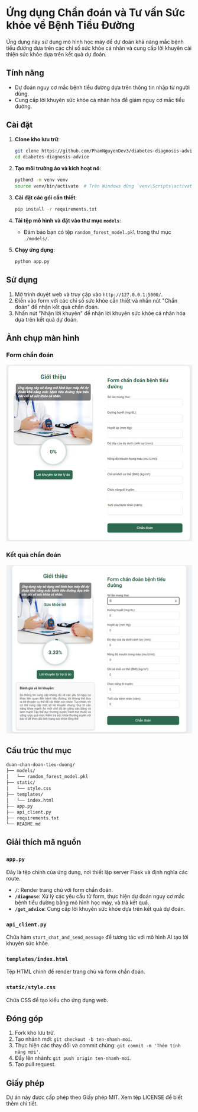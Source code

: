 # Ứng dụng Chẩn đoán và Tư vấn Sức khỏe về Bệnh Tiểu Đường

Ứng dụng này sử dụng mô hình học máy để dự đoán khả năng mắc bệnh tiểu đường dựa trên các chỉ số sức khỏe cá nhân và cung cấp lời khuyên cải thiện sức khỏe dựa trên kết quả dự đoán.

## Tính năng

-   Dự đoán nguy cơ mắc bệnh tiểu đường dựa trên thông tin nhập từ người dùng.
-   Cung cấp lời khuyên sức khỏe cá nhân hóa để giảm nguy cơ mắc tiểu đường.

## Cài đặt

1. **Clone kho lưu trữ**:

    ```bash
    git clone https://github.com/PhamNguyenDev3/diabetes-diagnosis-advice.git
    cd diabetes-diagnosis-advice
    ```

2. **Tạo môi trường ảo và kích hoạt nó**:

    ```bash
    python3 -m venv venv
    source venv/bin/activate  # Trên Windows dùng `venv\Scripts\activate`
    ```

3. **Cài đặt các gói cần thiết**:

    ```bash
    pip install -r requirements.txt
    ```

4. **Tải tệp mô hình và đặt vào thư mục `models`**:

    - Đảm bảo bạn có tệp `random_forest_model.pkl` trong thư mục `./models/`.

5. **Chạy ứng dụng**:
    ```bash
    python app.py
    ```

## Sử dụng

1. Mở trình duyệt web và truy cập vào `http://127.0.0.1:5000/`.
2. Điền vào form với các chỉ số sức khỏe cần thiết và nhấn nút "Chẩn đoán" để nhận kết quả chẩn đoán.
3. Nhấn nút "Nhận lời khuyên" để nhận lời khuyên sức khỏe cá nhân hóa dựa trên kết quả dự đoán.

## Ảnh chụp màn hình

### Form chẩn đoán

![Form chẩn đoán](screenshots/image.png)

### Kết quả chẩn đoán

![Kết quả chẩn đoán](screenshots/image2.png)

## Cấu trúc thư mục

```
duan-chan-doan-tieu-duong/
├── models/
│   └── random_forest_model.pkl
├── static/
│   └── style.css
├── templates/
│   └── index.html
├── app.py
├── api_client.py
├── requirements.txt
└── README.md
```

## Giải thích mã nguồn

### `app.py`

Đây là tệp chính của ứng dụng, nơi thiết lập server Flask và định nghĩa các route.

-   **`/`**: Render trang chủ với form chẩn đoán.
-   **`/diagnose`**: Xử lý các yêu cầu từ form, thực hiện dự đoán nguy cơ mắc bệnh tiểu đường bằng mô hình học máy, và trả kết quả.
-   **`/get_advice`**: Cung cấp lời khuyên sức khỏe dựa trên kết quả dự đoán.

### `api_client.py`

Chứa hàm `start_chat_and_send_message` để tương tác với mô hình AI tạo lời khuyên sức khỏe.

### `templates/index.html`

Tệp HTML chính để render trang chủ và form chẩn đoán.

### `static/style.css`

Chứa CSS để tạo kiểu cho ứng dụng web.

## Đóng góp

1. Fork kho lưu trữ.
2. Tạo nhánh mới: `git checkout -b ten-nhanh-moi`.
3. Thực hiện các thay đổi và commit chúng: `git commit -m 'Thêm tính năng mới'`.
4. Đẩy lên nhánh: `git push origin ten-nhanh-moi`.
5. Tạo pull request.

## Giấy phép

Dự án này được cấp phép theo Giấy phép MIT. Xem tệp LICENSE để biết thêm chi tiết.
